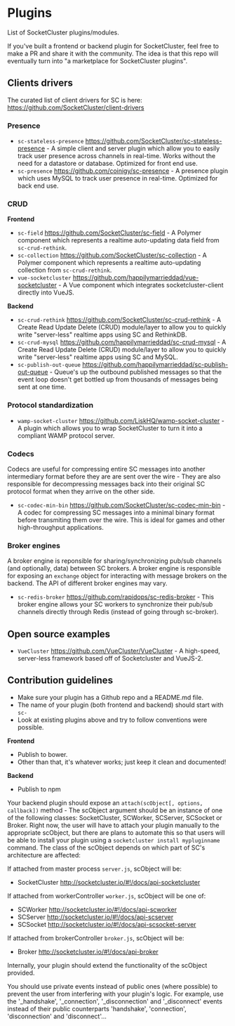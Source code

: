 # Plugins
List of SocketCluster plugins/modules.

If you've built a frontend or backend plugin for SocketCluster, feel free to make a PR and share it with the community.
The idea is that this repo will eventually turn into "a marketplace for SocketCluster plugins".

## Clients drivers

The curated list of client drivers for SC is here: https://github.com/SocketCluster/client-drivers

### Presence

- ```sc-stateless-presence``` https://github.com/SocketCluster/sc-stateless-presence - A simple client and server plugin which allow you to easily track user presence across channels in real-time. Works without the need for a datastore or database. Optimized for front end use.
- ```sc-presence``` https://github.com/coinigy/sc-presence - A presence plugin which uses MySQL to track user presence in real-time. Optimized for back end use.

### CRUD

**Frontend**

- ```sc-field``` https://github.com/SocketCluster/sc-field - A Polymer component which represents a realtime auto-updating data field from ```sc-crud-rethink```.
- ```sc-collection``` https://github.com/SocketCluster/sc-collection - A Polymer component which represents a realtime auto-updating collection from ```sc-crud-rethink```.
- ```vue-socketcluster``` https://github.com/happilymarrieddad/vue-socketcluster - A Vue component which integrates socketcluster-client directly into VueJS.

**Backend**

- ```sc-crud-rethink``` https://github.com/SocketCluster/sc-crud-rethink - A Create Read Update Delete (CRUD) module/layer to allow you to quickly write "server-less" realtime apps using SC and RethinkDB.
- ```sc-crud-mysql``` https://github.com/happilymarrieddad/sc-crud-mysql - A Create Read Update Delete (CRUD) module/layer to allow you to quickly write "server-less" realtime apps using SC and MySQL.
- ```sc-publish-out-queue``` https://github.com/happilymarrieddad/sc-publish-out-queue - Queue's up the outbound published messages so that the event loop doesn't get bottled up from thousands of messages being sent at one time.

### Protocol standardization

- ```wamp-socket-cluster``` https://github.com/LiskHQ/wamp-socket-cluster - A plugin which allows you to wrap SocketCluster to turn it into a compliant WAMP protocol server.

### Codecs

Codecs are useful for compressing entire SC messages into another intermediary format before they are are sent over the wire - They are also responsible for decompressing messages back into their original SC protocol format when they arrive on the other side.

- ```sc-codec-min-bin``` https://github.com/SocketCluster/sc-codec-min-bin - A codec for compressing SC messages into a minimal binary format before transmiting them over the wire. This is ideal for games and other high-throughput applications.

### Broker engines

A broker engine is reponsible for sharing/synchronizing pub/sub channels (and optionally, data) between SC brokers. A broker engine is responsible for exposing an `exchange` object for interacting with message brokers on the backend. The API of different broker engines may vary.

- ```sc-redis-broker``` https://github.com/rapidops/sc-redis-broker - This broker engine allows your SC workers to synchronize their pub/sub channels directly through Redis (instead of going through sc-broker).


## Open source examples

- ```VueCluster``` https://github.com/VueCluster/VueCluster - A high-speed, server-less framework based off of Socketcluster and VueJS-2.

## Contribution guidelines

- Make sure your plugin has a Github repo and a README.md file.
- The name of your plugin (both frontend and backend) should start with ```sc-```
- Look at existing plugins above and try to follow conventions were possible.

**Frontend**

- Publish to bower.
- Other than that, it's whatever works; just keep it clean and documented!

**Backend**

- Publish to npm

Your backend plugin should expose an ```attach(scObject[, options, callback])``` method - The scObject argument should be an instance of one of the following
classes: SocketCluster, SCWorker, SCServer, SCSocket or Broker.
Right now, the user will have to attach your plugin manually to the appropriate scObject, but there are plans to automate this so that users will be able to
install your plugin using a ```socketcluster install mypluginname``` command.
The class of the scObject depends on which part of SC's architecture are affected:

If attached from master process ```server.js```, scObject will be:

- SocketCluster http://socketcluster.io/#!/docs/api-socketcluster


If attached from workerController ```worker.js```, scObject will be one of:

- SCWorker http://socketcluster.io/#!/docs/api-scworker
- SCServer http://socketcluster.io/#!/docs/api-scserver
- SCSocket http://socketcluster.io/#!/docs/api-scsocket-server

If attached from brokerController ```broker.js```, scObject will be:

- Broker http://socketcluster.io/#!/docs/api-broker

Internally, your plugin should extend the functionality of the scObject provided.

You should use private events instead of public ones (where possible) to prevent the user from interfering
with your plugin's logic.
For example, use the '_handshake', '_connection', '_disconnection' and '_disconnect' events
instead of their public counterparts 'handshake', 'connection', 'disconnection' and 'disconnect'...
